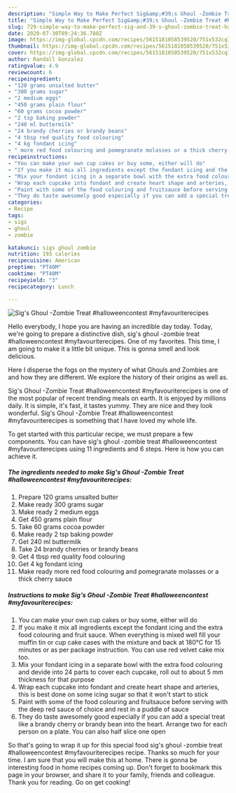 ```yaml
---
description: "Simple Way to Make Perfect Sig&amp;#39;s Ghoul -Zombie Treat #halloweencontest #myfavouriterecipes"
title: "Simple Way to Make Perfect Sig&amp;#39;s Ghoul -Zombie Treat #halloweencontest #myfavouriterecipes"
slug: 729-simple-way-to-make-perfect-sig-and-39-s-ghoul-zombie-treat-halloweencontest-myfavouriterecipes
date: 2020-07-30T09:24:36.780Z
image: https://img-global.cpcdn.com/recipes/5615181058539520/751x532cq70/sigs-ghoul-zombie-treat-halloweencontest-myfavouriterecipes-recipe-main-photo.jpg
thumbnail: https://img-global.cpcdn.com/recipes/5615181058539520/751x532cq70/sigs-ghoul-zombie-treat-halloweencontest-myfavouriterecipes-recipe-main-photo.jpg
cover: https://img-global.cpcdn.com/recipes/5615181058539520/751x532cq70/sigs-ghoul-zombie-treat-halloweencontest-myfavouriterecipes-recipe-main-photo.jpg
author: Randall Gonzalez
ratingvalue: 4.9
reviewcount: 6
recipeingredient:
- "120 grams unsalted butter"
- "300 grams sugar"
- "2 medium eggs"
- "450 grams plain flour"
- "60 grams cocoa powder"
- "2 tsp baking powder"
- "240 ml buttermilk"
- "24 brandy cherries or brandy beans"
- "4 tbsp red quality food colouring"
- "4 kg fondant icing"
- " more red food colouring and pomegranate molasses or a thick cherry sauce"
recipeinstructions:
- "You can make your own cup cakes or buy some, either will do"
- "If you make it mix all ingredients except the fondant icing and the extra food colouring and fruit sauce. When everything is mixed well fill your muffin tin or cup cake cases with the mixture and back at 180°C for 15 minutes or as per package instruction. You can use red velvet cake mix too."
- "Mix your fondant icing in a separate bowl with the extra food colouring and devide into 24 parts to cover each cupcake, roll out to about 5 mm thickness for that purpose"
- "Wrap each cupcake into fondant and create heart shape and arteries, this is best done on some icing sugar so that it won&#39;t start to stick"
- "Paint with some of the food colouring and fruitsauce before serving with the deep red sauce of choice and rest in a puddle of sauce"
- "They do taste awesomely good especially if you can add a special treat like a brandy cherry or brandy bean into the heart. Arrange two for each person on a plate. You can also half slice one open"
categories:
- Recipe
tags:
- sigs
- ghoul
- zombie

katakunci: sigs ghoul zombie 
nutrition: 193 calories
recipecuisine: American
preptime: "PT40M"
cooktime: "PT40M"
recipeyield: "3"
recipecategory: Lunch

---
```



![Sig&#39;s Ghoul -Zombie Treat #halloweencontest #myfavouriterecipes](https://img-global.cpcdn.com/recipes/5615181058539520/751x532cq70/sigs-ghoul-zombie-treat-halloweencontest-myfavouriterecipes-recipe-main-photo.jpg)

Hello everybody, I hope you are having an incredible day today. Today, we're going to prepare a distinctive dish, sig&#39;s ghoul -zombie treat #halloweencontest #myfavouriterecipes. One of my favorites. This time, I am going to make it a little bit unique. This is gonna smell and look delicious.

Here I disperse the fogs on the mystery of what Ghouls and Zombies are and how they are different. We explore the history of their origins as well as.

Sig&#39;s Ghoul -Zombie Treat #halloweencontest #myfavouriterecipes is one of the most popular of recent trending meals on earth. It is enjoyed by millions daily. It is simple, it's fast, it tastes yummy. They are nice and they look wonderful. Sig&#39;s Ghoul -Zombie Treat #halloweencontest #myfavouriterecipes is something that I have loved my whole life.


To get started with this particular recipe, we must prepare a few components. You can have sig&#39;s ghoul -zombie treat #halloweencontest #myfavouriterecipes using 11 ingredients and 6 steps. Here is how you can achieve it.

<!--inarticleads1-->

##### The ingredients needed to make Sig&#39;s Ghoul -Zombie Treat #halloweencontest #myfavouriterecipes:

1. Prepare 120 grams unsalted butter
1. Make ready 300 grams sugar
1. Make ready 2 medium eggs
1. Get 450 grams plain flour
1. Take 60 grams cocoa powder
1. Make ready 2 tsp baking powder
1. Get 240 ml buttermilk
1. Take 24 brandy cherries or brandy beans
1. Get 4 tbsp red quality food colouring
1. Get 4 kg fondant icing
1. Make ready  more red food colouring and pomegranate molasses or a thick cherry sauce




<!--inarticleads2-->

##### Instructions to make Sig&#39;s Ghoul -Zombie Treat #halloweencontest #myfavouriterecipes:

1. You can make your own cup cakes or buy some, either will do
1. If you make it mix all ingredients except the fondant icing and the extra food colouring and fruit sauce. When everything is mixed well fill your muffin tin or cup cake cases with the mixture and back at 180°C for 15 minutes or as per package instruction. You can use red velvet cake mix too.
1. Mix your fondant icing in a separate bowl with the extra food colouring and devide into 24 parts to cover each cupcake, roll out to about 5 mm thickness for that purpose
1. Wrap each cupcake into fondant and create heart shape and arteries, this is best done on some icing sugar so that it won&#39;t start to stick
1. Paint with some of the food colouring and fruitsauce before serving with the deep red sauce of choice and rest in a puddle of sauce
1. They do taste awesomely good especially if you can add a special treat like a brandy cherry or brandy bean into the heart. Arrange two for each person on a plate. You can also half slice one open




So that's going to wrap it up for this special food sig&#39;s ghoul -zombie treat #halloweencontest #myfavouriterecipes recipe. Thanks so much for your time. I am sure that you will make this at home. There is gonna be interesting food in home recipes coming up. Don't forget to bookmark this page in your browser, and share it to your family, friends and colleague. Thank you for reading. Go on get cooking!
